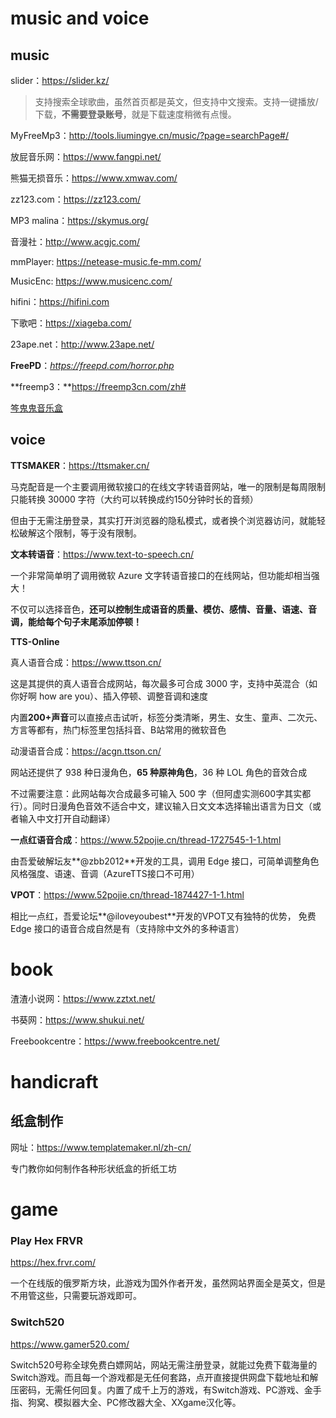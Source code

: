# music and voice

## music

slider：https://slider.kz/

> 支持搜索全球歌曲，虽然首页都是英文，但支持中文搜索。支持一键播放/下载，**不需要登录账号**，就是下载速度稍微有点慢。

MyFreeMp3：http://tools.liumingye.cn/music/?page=searchPage#/

放屁音乐网：https://www.fangpi.net/

熊猫无损音乐：https://www.xmwav.com/

zz123.com：https://zz123.com/

MP3 malina：https://skymus.org/

音漫社：http://www.acgjc.com/

mmPlayer: https://netease-music.fe-mm.com/

MusicEnc: https://www.musicenc.com/

hifini：https://hifini.com

下歌吧：https://xiageba.com/

23ape.net：http://www.23ape.net/

**FreePD**：*https://freepd.com/horror.php*

**freemp3：**https://freemp3cn.com/zh#

[笒鬼鬼音乐盒](https://cenguigui.cn/music/)

## voice

**TTSMAKER**：https://ttsmaker.cn/

马克配音是一个主要调用微软接口的在线文字转语音网站，唯一的限制是每周限制只能转换 30000 字符（大约可以转换成约150分钟时长的音频）

但由于无需注册登录，其实打开浏览器的隐私模式，或者换个浏览器访问，就能轻松破解这个限制，等于没有限制。

**文本转语音**：https://www.text-to-speech.cn/

一个非常简单明了调用微软 Azure 文字转语音接口的在线网站，但功能却相当强大！

不仅可以选择音色，**还可以控制生成语音的质量、模仿、感情、音量、语速、音调，能给每个句子末尾添加停顿！**

**TTS-Online**

真人语音合成：https://www.ttson.cn/

这是其提供的真人语音合成网站，每次最多可合成 3000 字，支持中英混合（如你好啊 how are you）、插入停顿、调整音调和速度

内置**200+声音**可以直接点击试听，标签分类清晰，男生、女生、童声、二次元、方言等都有，热门标签里包括抖音、B站常用的微软音色

动漫语音合成：https://acgn.ttson.cn/

网站还提供了 938 种日漫角色，**65 种原神角色**，36 种 LOL 角色的音效合成

不过需要注意：此网站每次合成最多可输入 500 字（但阿虚实测600字其实都行）。同时日漫角色音效不适合中文，建议输入日文文本选择输出语言为日文（或者输入中文打开自动翻译）

**一点红语音合成**：https://www.52pojie.cn/thread-1727545-1-1.html

由吾爱破解坛友**@zbb2012**开发的工具，调用 Edge 接口，可简单调整角色风格强度、语速、音调（AzureTTS接口不可用）

**VPOT**：https://www.52pojie.cn/thread-1874427-1-1.html

相比一点红，吾爱论坛**@iloveyoubest**开发的VPOT又有独特的优势， 免费 Edge 接口的语音合成自然是有（支持除中文外的多种语言）



# book

渣渣小说网：https://www.zztxt.net/

书葵网：https://www.shukui.net/

Freebookcentre：https://www.freebookcentre.net/

# handicraft

## 纸盒制作

网址：https://www.templatemaker.nl/zh-cn/

专门教你如何制作各种形状纸盒的折纸工坊

# game

### Play Hex FRVR

https://hex.frvr.com/

一个在线版的俄罗斯方块，此游戏为国外作者开发，虽然网站界面全是英文，但是不用管这些，只需要玩游戏即可。

### Switch520

https://www.gamer520.com/

Switch520号称全球免费白嫖网站，网站无需注册登录，就能过免费下载海量的Switch游戏。而且每一个游戏都是无任何套路，点开直接提供网盘下载地址和解压密码，无需任何回复。内置了成千上万的游戏，有Switch游戏、PC游戏、金手指、狗窝、模拟器大全、PC修改器大全、XXgame汉化等。



